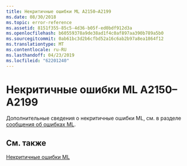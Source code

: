 ```yaml
---
title: Некритичные ошибки ML A2150–A2199
ms.date: 08/30/2018
ms.topic: error-reference
ms.assetid: 8151f355-85c5-4d36-b05f-ed0bdf912d3a
ms.openlocfilehash: b60559378a9de38ad1f4c0af897aa390b789a5b0
ms.sourcegitcommit: 0ab61bc3d2b6cfbd52a16c6ab2b97a8ea1864f12
ms.translationtype: MT
ms.contentlocale: ru-RU
ms.lasthandoff: 04/23/2019
ms.locfileid: "62201240"
---
```

# <a name="ml-nonfatal-errors-a2150-a2199"></a>Некритичные ошибки ML A2150–A2199

Дополнительные сведения о некритичные ошибки ML, см. в разделе [сообщения об ошибках ML](../../assembler/masm/ml-error-messages.md).

## <a name="see-also"></a>См. также

[Некритичные ошибки ML](../../assembler/masm/ml-nonfatal-errors.md)<br/>